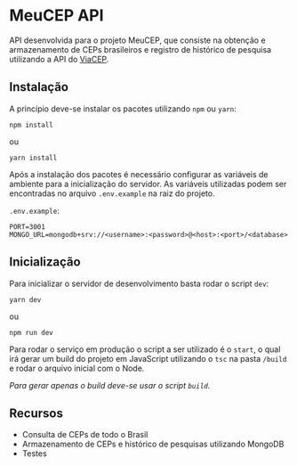 # MeuCEP API

API desenvolvida para o projeto MeuCEP, que consiste na obtenção e armazenamento de CEPs brasileiros e registro de histórico de pesquisa utilizando a API do [ViaCEP](https://viacep.com.br/).

## Instalação

A princípio deve-se instalar os pacotes utilizando `npm` ou `yarn`:

```
npm install
```

ou

```
yarn install
```

Após a instalação dos pacotes é necessário configurar as variáveis de ambiente para a inicialização do servidor.
As variáveis utilizadas podem ser encontradas no arquivo `.env.example` na raiz do projeto.

`.env.example`:

```
PORT=3001
MONGO_URL=mongodb+srv://<username>:<password>@<host>:<port>/<database>
```

## Inicialização

Para inicializar o servidor de desenvolvimento basta rodar o script `dev`:

```
yarn dev
```

ou

```
npm run dev
```

Para rodar o serviço em produção o script a ser utilizado é o `start`, o qual irá gerar um build do projeto em JavaScript utilizando o `tsc` na pasta `/build` e rodar o arquivo inicial com o Node.

_Para gerar apenas o build deve-se usar o script `build`._

## Recursos

- Consulta de CEPs de todo o Brasil
- Armazenamento de CEPs e histórico de pesquisas utilizando MongoDB
- Testes
